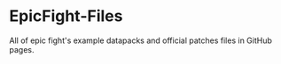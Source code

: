 # EpicFight-Files
All of epic fight's example datapacks and official patches files in GitHub pages.
